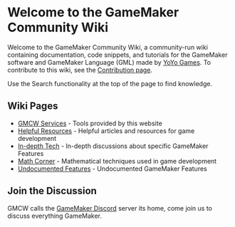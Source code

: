 # Welcome to the GameMaker Community Wiki
Welcome to the GameMaker Community Wiki, a community-run wiki containing documentation, code snippets, and tutorials for the GameMaker software and GameMaker Language (GML) made by [YoYo Games](https://yoyogames.com/). To contribute to this wiki, see the [Contribution page](contributing).

Use the Search functionality at the top of the page to find knowledge.

## Wiki Pages
* [GMCW Services](gmcw/index) - Tools provided by this website
* [Helpful Resources](resources/index) - Helpful articles and resources for game development
* [In-depth Tech](indepth/index) - In-depth discussions about specific GameMaker Features
* [Math Corner](maths/index) - Mathematical techniques used in game development
* [Undocumented Features](undocumented/index) - Undocumented GameMaker Features

## Join the Discussion
GMCW calls the [GameMaker Discord](https://discord.gg/mgkaXDd) server its home, come join us to discuss everything GameMaker.